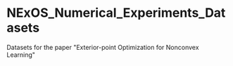 # NExOS_Numerical_Experiments_Datasets
Datasets for the paper "Exterior-point Optimization for Nonconvex Learning"
